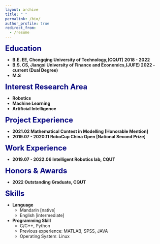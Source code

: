 ```yaml
---
layout: archive
title: " "
permalink: /bio/
author_profile: true
redirect_from:
  - /resume
---
```


<font color=Navy size=5 > <strong> Education </strong> </font>

* __B.E. EE, Chongqing University of Technology,(CQUT) 2018 - 2022__
* __B.S. CS, Jiangxi University of Finance and Economics,(JUFE) 2022 - current (Dual Degree)__
* __M.S__

<font color=Navy size=5 > <strong> Interest Research Area </strong> </font>

* __Robotics__
* __Machine Learning__
* __Artificial Intelligence__

<font color=Navy size=5 > <strong> Project Experience </strong> </font>

* __2021.02 Mathematical Contest in Modelling [Honorable Mention]__
* __2019.07 - 2020.11 RoboCup China Open [National Second Prize]__

<font color=Navy size=5 > <strong>  Work Experience </strong> </font>

* __2019.07 - 2022.06  Intelligent Robotics lab, CQUT__

<font color=Navy size=5 > <strong>  Honors & Awards </strong> </font>

* __2022 Outstanding Graduate, CQUT__

<font color=Navy size=5 > <strong>  Skills </strong> </font>

* __Language__
  * Mandarin [native]
  * English [intermediate]
* __Programming Skill__
  * C/C++, Python
  * Previous experience: MATLAB, SPSS, JAVA
  * Operating System: Linux  
